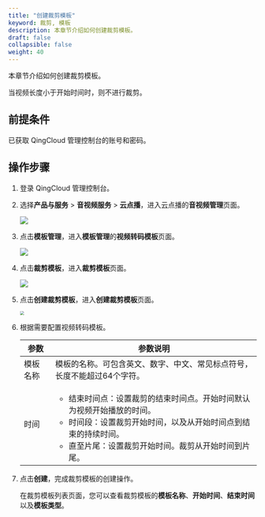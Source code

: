 ```yaml
---
title: "创建裁剪模板"
keyword: 裁剪, 模板
description: 本章节介绍如何创建裁剪模板。
draft: false
collapsible: false
weight: 40
---
```


本章节介绍如何创建裁剪模板。

当视频长度小于开始时间时，则不进行裁剪。

## 前提条件

已获取 QingCloud 管理控制台的账号和密码。

## 操作步骤

1. 登录 QingCloud 管理控制台。

2. 选择**产品与服务** > **音视频服务** > **云点播**，进入云点播的**音视频管理**页面。

   ![](/audio_and_video/vod/_images/um_video_list.png)

3. 点击**模板管理**，进入**模板管理**的**视频转码模板**页面。

   ![](/audio_and_video/vod/_images/um_tempt_list.png)

4. 点击**裁剪模板**，进入**裁剪模板**页面。

   ![](/audio_and_video/vod/_images/um_crop_list.png)

4. 点击**创建裁剪模板**，进入**创建裁剪模板**页面。

   <img src="/audio_and_video/vod/_images/um_crop_win.png" style="zoom:50%;" />

5. 根据需要配置视频转码模板。

   | 参数     | 参数说明                                                     |
   | -------- | ------------------------------------------------------------ |
   | 模板名称 | 模板的名称。可包含英文、数字、中文、常见标点符号，长度不能超过64个字符。 |
   | 时间     | <ul><li>结束时间点：设置裁剪的结束时间点。开始时间默认为视频开始播放的时间。</li><li>时间段：设置裁剪开始时间，以及从开始时间点到结束的持续时间。</li><li>直至片尾：设置裁剪开始时间。裁剪从开始时间到片尾。</li></ul> |
   
6. 点击**创建**，完成裁剪模板的创建操作。

   在裁剪模板列表页面，您可以查看裁剪模板的**模板名称**、**开始时间**、**结束时间**以及**模板类型**。

